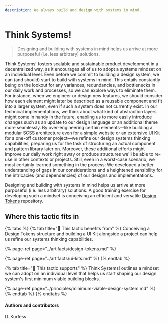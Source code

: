 ```yaml
---
description: We always build and design with systems in mind.
---
```


# Think Systems!

> Designing and building with systems in mind helps us arrive at more purposeful \(i.e. less arbitrary\) solutions.

Think Systems! fosters scalable and sustainable product development in a decentralized way, as it encourages all of us to adopt a systems mindset on an individual level. Even before we commit to building a design system, we can \(and should\) start to build with systems in mind. This entails constantly being on the lookout for any variances, redundancies, and bottlenecks in our daily work and processes, so we can explore ways to eliminate them. For instance, when we engineer or design new features, we should consider how each element might later be described as a reusable component and fit into a larger system, even if such a system does not currently exist. In our technical implementations, we think about what kind of abstraction layers might come in handy in the future, enabling us to more easily introduce changes such as an update to our design language or an additional theme more seamlessly. By over-engineering certain elements—like building a modular SCSS architecture even for a simple website or an extensive [UI Kit](../artifacts/ui-kits.md) for a one-off customer project—we refine our design systems thinking capabilities, preparing us for the task of structuring an actual component and pattern library later on. Moreover, these additional efforts might improve our daily work right away or produce structures we'll be able to re-use in other contexts or projects. Still, even in a worst-case scenario, we most certainly learned something in the process: We developed a better understanding of gaps in our considerations and a heightened sensibility for the intricacies \(and dependencies\) of our designs and implementations. 

Designing and building with systems in mind helps us arrive at more purposeful \(i.e. less arbitrary\) solutions. A good training exercise for developing such a mindset is conceiving an efficient and versatile [Design Tokens](../artifacts/design-tokens.md) repository.

## Where this tactic fits in

{% tabs %}
{% tab title="🙏  This tactic benefits from" %}
Conceiving a Design Tokens structure and building a UI Kit alongside a project can help us refine our systems thinking capabilities.

{% page-ref page="../artifacts/design-tokens.md" %}

{% page-ref page="../artifacts/ui-kits.md" %}
{% endtab %}

{% tab title="💪  This tactic supports" %}
Think Systems! outlines a mindset we can adopt on an individual level that helps us start shaping our design system's first minimum viable building blocks.

{% page-ref page="../principles/minimum-viable-design-system.md" %}
{% endtab %}
{% endtabs %}

#### Authors and contributors

D. Kurfess

